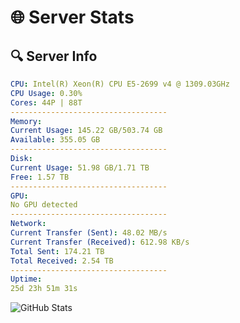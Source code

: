 # 🌐 Server Stats
## 🔍 Server Info
```yaml
CPU: Intel(R) Xeon(R) CPU E5-2699 v4 @ 1309.03GHz
CPU Usage: 0.30%
Cores: 44P | 88T
-----------------------------------
Memory:
Current Usage: 145.22 GB/503.74 GB
Available: 355.05 GB
-----------------------------------
Disk:
Current Usage: 51.98 GB/1.71 TB
Free: 1.57 TB
-----------------------------------
GPU:
No GPU detected
-----------------------------------
Network:
Current Transfer (Sent): 48.02 MB/s
Current Transfer (Received): 612.98 KB/s
Total Sent: 174.21 TB
Total Received: 2.54 TB
-----------------------------------
Uptime:
25d 23h 51m 31s
```
![GitHub Stats](https://img.shields.io/badge/Updated-2025-03-05_22:34:49-blue)